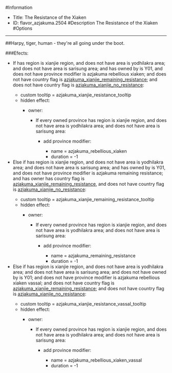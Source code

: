 #Information
 - Title: The Resistance of the Xiaken
 - ID: flavor_azjakuma.2504
#Description
The Resistance of the Xiaken
#Options

___
##Harpy, tiger, human - they're all going under the boot.

###Efects:<ul><li>If has region is xianjie region, and does not have area is yodhilakra area; and does not have area is sarisung area; and  has owned by is Y01, and does not have province modifier is azjakuma rebellious xiaken; and  does not have country flag is [azjakuma_xianjie_remaining_resistance](../flags/azjakuma_xianjie_remaining_resistance.md); and does not have country flag is [azjakuma_xianjie_no_resistance](../flags/azjakuma_xianjie_no_resistance.md):</li><ul><li>custom tooltip = azjakuma_xianjie_resistance_tooltip</li><li>hidden effect:</li><ul><li>owner:</li><ul><li>If every owned province has region is xianjie region, and does not have area is yodhilakra area; and does not have area is sarisung area:</li><ul><li>add province modifier:</li><ul><li>name = azjakuma_rebellious_xiaken</li><li>duration = -1</li></ul></ul></ul></ul></ul><li>Else if has region is xianjie region, and does not have area is yodhilakra area; and does not have area is sarisung area; and  has owned by is Y01, and does not have province modifier is azjakuma remaining resistance; and  has owner has country flag is [azjakuma_xianjie_remaining_resistance](../flags/azjakuma_xianjie_remaining_resistance.md), and does not have country flag is [azjakuma_xianjie_no_resistance](../flags/azjakuma_xianjie_no_resistance.md):</li><ul><li>custom tooltip = azjakuma_xianjie_remaining_resistance_tooltip</li><li>hidden effect:</li><ul><li>owner:</li><ul><li>If every owned province has region is xianjie region, and does not have area is yodhilakra area; and does not have area is sarisung area:</li><ul><li>add province modifier:</li><ul><li>name = azjakuma_remaining_resistance</li><li>duration = -1</li></ul></ul></ul></ul></ul><li>Else if has region is xianjie region, and does not have area is yodhilakra area; and does not have area is sarisung area; and does not have owned by is Y01; and does not have province modifier is azjakuma rebellious xiaken vassal; and  does not have country flag is [azjakuma_xianjie_remaining_resistance](../flags/azjakuma_xianjie_remaining_resistance.md); and does not have country flag is [azjakuma_xianjie_no_resistance](../flags/azjakuma_xianjie_no_resistance.md):</li><ul><li>custom tooltip = azjakuma_xianjie_resistance_vassal_tooltip</li><li>hidden effect:</li><ul><li>owner:</li><ul><li>If every owned province has region is xianjie region, and does not have area is yodhilakra area; and does not have area is sarisung area:</li><ul><li>add province modifier:</li><ul><li>name = azjakuma_rebellious_xiaken_vassal</li><li>duration = -1</li></ul></ul></ul></ul></ul></ul>
